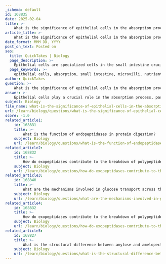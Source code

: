 ```yaml
---
_schema: default
id: 168835
date: 2025-02-04
title: >-
    What is the significance of epithelial cells in the absorption process?
article_title: >-
    What is the significance of epithelial cells in the absorption process?
date_format: MMM DD, YYYY
post_on_text: Posted on
seo:
  title: QuickTakes | Biology
  page_description: >-
    Epithelial cells are specialized cells in the small intestine crucial for nutrient absorption, featuring microvilli for increased surface area, transport proteins for nutrient uptake, tight junctions for selective barrier function, and energy requirements for metabolic activity.
  page_keywords: >-
    epithelial cells, absorption, small intestine, microvilli, nutrient uptake, transport proteins, sodium-glucose co-transporters, tight junctions, energy requirements, nutrient transport, glucose absorption, amino acids, fatty acids, intestinal barrier, facilitated diffusion
author: QuickTakes
question: >-
    What is the significance of epithelial cells in the absorption process?
answer: >-
    Epithelial cells play a crucial role in the absorption process, particularly in the small intestine, where they are specialized to facilitate the uptake of nutrients from digested food. Here are the key aspects of their significance:\n\n1. **Structure and Surface Area**: Epithelial cells in the small intestine are equipped with microvilli, which are tiny projections that significantly increase the surface area available for absorption. This adaptation allows for more efficient uptake of nutrients, such as glucose and amino acids, from the intestinal lumen into the cells.\n\n2. **Transport Mechanisms**: These cells contain various transport proteins, including sodium-glucose co-transporters (SGLT) and glucose transporter proteins (GLUT). The SGLT facilitates the co-transport of glucose along with sodium ions into the epithelial cells, leveraging the sodium gradient maintained by the sodium-potassium pump. Once inside, glucose can then exit the epithelial cells into the bloodstream through GLUT proteins via facilitated diffusion.\n\n3. **Tight Junctions**: Epithelial cells are connected by tight junctions, which help to regulate the passage of substances. This ensures that nutrients are absorbed efficiently while preventing harmful substances from entering the bloodstream, thus maintaining the integrity of the intestinal barrier.\n\n4. **Energy Requirements**: Epithelial cells are metabolically active and contain numerous mitochondria to meet their energy demands. The sodium-potassium pump, which is essential for maintaining the sodium gradient necessary for nutrient co-transport, requires ATP. This highlights the importance of energy in the absorption process.\n\n5. **Nutrient Transport**: Beyond glucose, epithelial cells are also involved in the absorption of other nutrients, including amino acids and fatty acids. They play a vital role in transporting these nutrients from the intestinal lumen into the bloodstream or lymphatic system, ensuring that the body receives the necessary components for energy and cellular function.\n\nIn summary, epithelial cells are integral to the absorption process due to their structural adaptations, involvement in various transport mechanisms, and ability to maintain a selective barrier that protects the body while facilitating nutrient uptake.
subject: Biology
file_name: what-is-the-significance-of-epithelial-cells-in-the-absorption-process.md
url: /learn/biology/questions/what-is-the-significance-of-epithelial-cells-in-the-absorption-process
score: -1.0
related_article1:
    id: 168831
    title: >-
        What is the function of endopeptidases in protein digestion?
    subject: Biology
    url: /learn/biology/questions/what-is-the-function-of-endopeptidases-in-protein-digestion
related_article2:
    id: 168832
    title: >-
        How do exopeptidases contribute to the breakdown of polypeptides?
    subject: Biology
    url: /learn/biology/questions/how-do-exopeptidases-contribute-to-the-breakdown-of-polypeptides
related_article3:
    id: 168840
    title: >-
        What are the mechanisms involved in glucose transport across the intestinal epithelium?
    subject: Biology
    url: /learn/biology/questions/what-are-the-mechanisms-involved-in-glucose-transport-across-the-intestinal-epithelium
related_article4:
    id: 168832
    title: >-
        How do exopeptidases contribute to the breakdown of polypeptides?
    subject: Biology
    url: /learn/biology/questions/how-do-exopeptidases-contribute-to-the-breakdown-of-polypeptides
related_article5:
    id: 168827
    title: >-
        What is the structural difference between amylose and amelopectin?
    subject: Biology
    url: /learn/biology/questions/what-is-the-structural-difference-between-amylose-and-amelopectin
---
```


&nbsp;